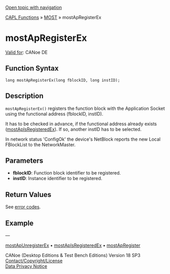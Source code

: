 [Open topic with navigation](../../../../../CANoeDEFamily.htm#Topics/CAPLFunctions/MOST/Functions/CAPLfunctionMOSTApRegisterEx.md)

[CAPL Functions](../../CAPLfunctions.md) » [MOST](../CAPLfunctionsMOSTOverview.md) » mostApRegisterEx

# mostApRegisterEx

[Valid for](../../../Shared/FeatureAvailability.md):  CANoe DE

## Function Syntax

```plaintext
long mostApRegisterEx(long fblockID, long instID);
```

## Description

`mostApRegisterEx()` registers the function block with the Application Socket using the functional address (fblockID, instID).

It has to be checked in advance, if the functional address already exists ([mostApIsRegisteredEx](CAPLfunctionMOSTApIsRegisteredEx.md)). If so, another instID has to be selected.

In network status 'ConfigOk' the device's NetBlock reports the new Local FBlockList to the NetworkMaster.

## Parameters

- **fblockID**: Function block identifier to be registered.
- **instID**: Instance identifier to be registered.

## Return Values

See [error codes](../CAPLfunctionsMOSTErrorCodes.md).

## Example

—

[mostApUnregisterEx](CAPLfunctionMOSTApUnregisterEx.md) • [mostApIsRegisteredEx](CAPLfunctionMOSTApIsRegisteredEx.md) • [mostApRegister](CAPLfunctionMOSTApRegister.md)

CANoe (Desktop Editions & Test Bench Editions) Version 18 SP3  
[Contact/Copyright/License](../../../Shared/ContactCopyrightLicense.md)  
[Data Privacy Notice](https://www.vector.com/int/en/company/get-info/privacy-policy/)
